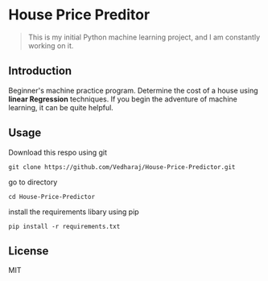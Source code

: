 # House Price Preditor
>This is my initial Python machine learning project, and I am constantly working on it.

## Introduction
Beginner's machine practice program. Determine the cost of a house using **linear Regression** techniques. If you begin the adventure of machine learning, it can be quite helpful.

## Usage

Download this respo using git

```
git clone https://github.com/Vedharaj/House-Price-Predictor.git
```

go to directory

```
cd House-Price-Predictor
```

install the requirements libary using pip

```
pip install -r requirements.txt
```

## License

MIT
